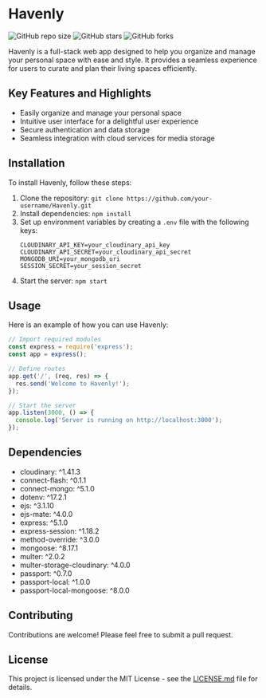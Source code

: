 # Havenly

![GitHub repo size](https://img.shields.io/github/repo-size/your-username/Havenly)
![GitHub stars](https://img.shields.io/github/stars/your-username/Havenly?style=social)
![GitHub forks](https://img.shields.io/github/forks/your-username/Havenly?style=social)

Havenly is a full-stack web app designed to help you organize and manage your personal space with ease and style. It provides a seamless experience for users to curate and plan their living spaces efficiently.

## Key Features and Highlights

- Easily organize and manage your personal space
- Intuitive user interface for a delightful user experience
- Secure authentication and data storage
- Seamless integration with cloud services for media storage

## Installation

To install Havenly, follow these steps:

1. Clone the repository: `git clone https://github.com/your-username/Havenly.git`
2. Install dependencies: `npm install`
3. Set up environment variables by creating a `.env` file with the following keys:
   ```
   CLOUDINARY_API_KEY=your_cloudinary_api_key
   CLOUDINARY_API_SECRET=your_cloudinary_api_secret
   MONGODB_URI=your_mongodb_uri
   SESSION_SECRET=your_session_secret
   ```
4. Start the server: `npm start`

## Usage

Here is an example of how you can use Havenly:

```javascript
// Import required modules
const express = require('express');
const app = express();

// Define routes
app.get('/', (req, res) => {
  res.send('Welcome to Havenly!');
});

// Start the server
app.listen(3000, () => {
  console.log('Server is running on http://localhost:3000');
});
```

## Dependencies

- cloudinary: ^1.41.3
- connect-flash: ^0.1.1
- connect-mongo: ^5.1.0
- dotenv: ^17.2.1
- ejs: ^3.1.10
- ejs-mate: ^4.0.0
- express: ^5.1.0
- express-session: ^1.18.2
- method-override: ^3.0.0
- mongoose: ^8.17.1
- multer: ^2.0.2
- multer-storage-cloudinary: ^4.0.0
- passport: ^0.7.0
- passport-local: ^1.0.0
- passport-local-mongoose: ^8.0.0

## Contributing

Contributions are welcome! Please feel free to submit a pull request.

## License

This project is licensed under the MIT License - see the [LICENSE.md](LICENSE.md) file for details. 
 
